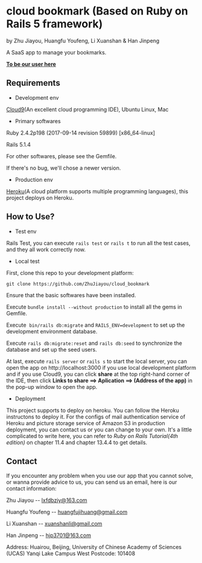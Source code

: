 # cloud bookmark (Based on Ruby on Rails 5 framework)

by Zhu Jiayou, Huangfu Youfeng, Li Xuanshan & Han Jinpeng

A SaaS app to manage your bookmarks.

**[To be our user here](https://bookmarkincloud.herokuapp.com/)**


## Requirements

* Development env

[Cloud9](https://c9.io/)(An excellent cloud programming IDE), Ubuntu Linux, Mac

* Primary softwares

Ruby 2.4.2p198 (2017-09-14 revision 59899) [x86_64-linux]

Rails 5.1.4

For other softwares, please see the Gemfile.

If there's no bug, we'll chose a newer version.

* Production env

[Heroku](https://www.heroku.com/)(A cloud platform supports multiple programming languages), this project deploys on Heroku.

## How to Use?

* Test env

Rails Test, you can execute `rails test` or `rails t` to run all the test cases, and they all work correctly now.

* Local test

First, clone this repo to your development platform: 

```
git clone https://github.com/ZhuJiayou/cloud_bookmark
```

Ensure that the basic softwares have been installed. 

Execute  `bundle install --without production` to install all the gems in Gemfile.

Execute  `bin/rails db:migrate` and `RAILS_ENV=development` to set up the development environment database.

Execute `rails db:migrate:reset` and `rails db:seed` to synchronize the database and set up the seed users.

At last, execute `rails server` or `rails s` to start the local server, you can open the app on http://localhost:3000 if you use local development platform and if you use Cloud9, you can click **share** at the top right-hand corner of the IDE, then click **Links to share ==> Aplication ==> (Address of the app)** in the pop-up window to open the app.

* Deployment

This project supports to deploy on heroku. You can follow the Heroku instructons to deploy it. For the configs of mail authentication service of Heroku and picture storage service of Amazon S3 in production deployment, you can contact us or you can change to your own. It's a little complicated to write here, you can refer to *Ruby on Rails Tutorial(4th edition)* on chapter 11.4 and chapter 13.4.4 to get details.

## Contact

If you encounter any problem when you use our app that you cannot solve, or wanna provide advice to us, you can send us an email, here is our contact information: 

Zhu Jiayou -- lxfdbzjy@163.com 

Huangfu Youfeng -- huangfujihuang@gmail.com 

Li Xuanshan -- xuanshanli@gmail.com 

Han Jinpeng -- hjp3701@163.com 

Address: Huairou, Beijing, University of Chinese Academy of Sciences (UCAS) Yanqi Lake Campus West 
Postcode: 101408 
